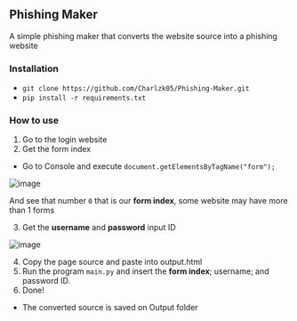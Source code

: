 ## Phishing Maker
A simple phishing maker that converts the website source into a phishing website

### Installation
- ``git clone https://github.com/Charlzk05/Phishing-Maker.git``
- ``pip install -r requirements.txt``

### How to use
1. Go to the login website
2. Get the form index
- Go to Console and execute ``document.getElementsByTagName("form");``

![image](https://user-images.githubusercontent.com/104715127/186502861-7236c7bd-6615-4675-b171-40cf3314ff75.png)

And see that number ``0`` that is our **form index**, some website may have more than 1 forms

3. Get the **username** and **password** input ID

![image](https://user-images.githubusercontent.com/104715127/186503163-209093db-5f29-479b-a5e1-b9348d049d33.png)

4. Copy the page source and paste into output.html
5. Run the program ``main.py`` and insert the **form index**; username; and password ID.
6. Done!
- The converted source is saved on Output folder
